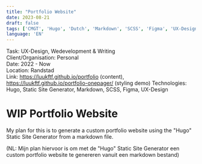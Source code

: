 ```yaml
---
title: "Portfolio Website"
date: 2023-08-21
draft: false
tags: ['CMGT', 'Hugo', 'Dutch', 'Markdown', 'SCSS', 'Figma', 'UX-Design', 'Dutch', 'Nederlands', 'English', 'Personal', 'Webdevelopment', 'Writing', 'Static Site Generator', 'SSG', 'Randstad']
language: 'EN'
---
```

Task: UX-Design, Wedevelopment & Writing  
Client/Organisation: Personal  
Date: 2022 - Now  
Location: Randstad  
Link: https://luukftf.github.io/portfolio (content), https://luukftf.github.io/portfolio-onepager/ (styling demo)
Technologies: Hugo, Static Site Generator, Markdown, SCSS, Figma, UX-Design  

# WIP Portfolio Website

My plan for this is to generate a custom portfolio website using the "Hugo" Static Site Generator from a markdown file.

(NL: Mijn plan hiervoor is om met de "Hugo" Static Site Generator een custom portfolio website te genereren vanuit een markdown bestand) 